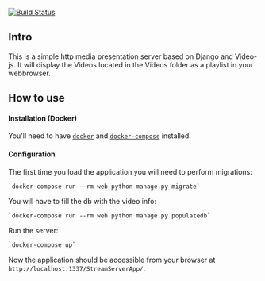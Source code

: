 [![Build Status](https://travis-ci.org/DerouineauNicolas/HttpStreamingServer.svg?branch=master)](https://travis-ci.org/DerouineauNicolas/HttpStreamingServer)

Intro
-------------------

This is a simple http media presentation server based on Django and Video-js.
It will display the Videos located in the Videos folder as a playlist in your webbrowser.

How to use
-------------------

#### Installation (Docker)

You'll need to have [`docker`](https://docs.docker.com/install/) and [`docker-compose`](https://docs.docker.com/compose/install/) installed.

#### Configuration

The first time you load the application you will need to perform migrations:

    `docker-compose run --rm web python manage.py migrate`

You will have to fill the db with the video info:

    `docker-compose run --rm web python manage.py populatedb`

Run the server:

    `docker-compose up`

Now the application should be accessible from your browser at `http://localhost:1337/StreamServerApp/`.
